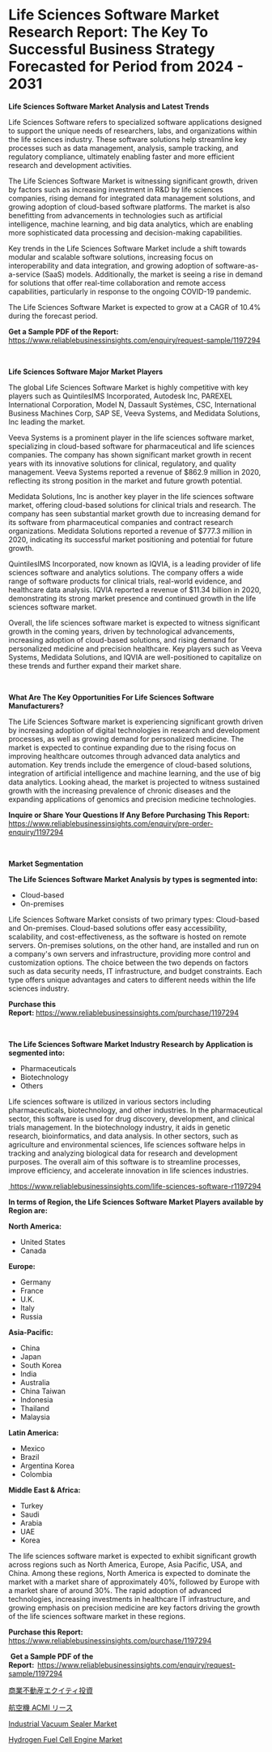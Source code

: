 <p><h1>Life Sciences Software Market Research Report: The Key To Successful Business Strategy Forecasted for Period from 2024 - 2031</h1></p><p><strong>Life Sciences Software Market Analysis and Latest Trends</strong></p>
<p><p>Life Sciences Software refers to specialized software applications designed to support the unique needs of researchers, labs, and organizations within the life sciences industry. These software solutions help streamline key processes such as data management, analysis, sample tracking, and regulatory compliance, ultimately enabling faster and more efficient research and development activities.</p><p>The Life Sciences Software Market is witnessing significant growth, driven by factors such as increasing investment in R&D by life sciences companies, rising demand for integrated data management solutions, and growing adoption of cloud-based software platforms. The market is also benefitting from advancements in technologies such as artificial intelligence, machine learning, and big data analytics, which are enabling more sophisticated data processing and decision-making capabilities.</p><p>Key trends in the Life Sciences Software Market include a shift towards modular and scalable software solutions, increasing focus on interoperability and data integration, and growing adoption of software-as-a-service (SaaS) models. Additionally, the market is seeing a rise in demand for solutions that offer real-time collaboration and remote access capabilities, particularly in response to the ongoing COVID-19 pandemic.</p><p>The Life Sciences Software Market is expected to grow at a CAGR of 10.4% during the forecast period.</p></p>
<p><strong>Get a Sample PDF of the Report:&nbsp;</strong> <a href="https://www.reliablebusinessinsights.com/enquiry/request-sample/1197294">https://www.reliablebusinessinsights.com/enquiry/request-sample/1197294</a></p>
<p>&nbsp;</p>
<p><strong>Life Sciences Software Major Market Players</strong></p>
<p><p>The global Life Sciences Software Market is highly competitive with key players such as QuintilesIMS Incorporated, Autodesk Inc, PAREXEL International Corporation, Model N, Dassault Systèmes, CSC, International Business Machines Corp, SAP SE, Veeva Systems, and Medidata Solutions, Inc leading the market.</p><p>Veeva Systems is a prominent player in the life sciences software market, specializing in cloud-based software for pharmaceutical and life sciences companies. The company has shown significant market growth in recent years with its innovative solutions for clinical, regulatory, and quality management. Veeva Systems reported a revenue of $862.9 million in 2020, reflecting its strong position in the market and future growth potential.</p><p>Medidata Solutions, Inc is another key player in the life sciences software market, offering cloud-based solutions for clinical trials and research. The company has seen substantial market growth due to increasing demand for its software from pharmaceutical companies and contract research organizations. Medidata Solutions reported a revenue of $777.3 million in 2020, indicating its successful market positioning and potential for future growth.</p><p>QuintilesIMS Incorporated, now known as IQVIA, is a leading provider of life sciences software and analytics solutions. The company offers a wide range of software products for clinical trials, real-world evidence, and healthcare data analysis. IQVIA reported a revenue of $11.34 billion in 2020, demonstrating its strong market presence and continued growth in the life sciences software market.</p><p>Overall, the life sciences software market is expected to witness significant growth in the coming years, driven by technological advancements, increasing adoption of cloud-based solutions, and rising demand for personalized medicine and precision healthcare. Key players such as Veeva Systems, Medidata Solutions, and IQVIA are well-positioned to capitalize on these trends and further expand their market share.</p></p>
<p>&nbsp;</p>
<p><strong>What Are The Key Opportunities For Life Sciences Software Manufacturers?</strong></p>
<p><p>The Life Sciences Software market is experiencing significant growth driven by increasing adoption of digital technologies in research and development processes, as well as growing demand for personalized medicine. The market is expected to continue expanding due to the rising focus on improving healthcare outcomes through advanced data analytics and automation. Key trends include the emergence of cloud-based solutions, integration of artificial intelligence and machine learning, and the use of big data analytics. Looking ahead, the market is projected to witness sustained growth with the increasing prevalence of chronic diseases and the expanding applications of genomics and precision medicine technologies.</p></p>
<p><strong>Inquire or Share Your Questions If Any Before Purchasing This Report:</strong> <a href="https://www.reliablebusinessinsights.com/enquiry/pre-order-enquiry/1197294">https://www.reliablebusinessinsights.com/enquiry/pre-order-enquiry/1197294</a></p>
<p>&nbsp;</p>
<p><strong>Market Segmentation</strong></p>
<p><strong>The Life Sciences Software Market Analysis by types is segmented into:</strong></p>
<p><ul><li>Cloud-based</li><li>On-premises</li></ul></p>
<p><p>Life Sciences Software Market consists of two primary types: Cloud-based and On-premises. Cloud-based solutions offer easy accessibility, scalability, and cost-effectiveness, as the software is hosted on remote servers. On-premises solutions, on the other hand, are installed and run on a company's own servers and infrastructure, providing more control and customization options. The choice between the two depends on factors such as data security needs, IT infrastructure, and budget constraints. Each type offers unique advantages and caters to different needs within the life sciences industry.</p></p>
<p><strong>Purchase this Report:&nbsp;</strong><a href="https://www.reliablebusinessinsights.com/purchase/1197294">https://www.reliablebusinessinsights.com/purchase/1197294</a></p>
<p>&nbsp;</p>
<p><strong>The Life Sciences Software Market Industry Research by Application is segmented into:</strong></p>
<p><ul><li>Pharmaceuticals</li><li>Biotechnology</li><li>Others</li></ul></p>
<p><p>Life sciences software is utilized in various sectors including pharmaceuticals, biotechnology, and other industries. In the pharmaceutical sector, this software is used for drug discovery, development, and clinical trials management. In the biotechnology industry, it aids in genetic research, bioinformatics, and data analysis. In other sectors, such as agriculture and environmental sciences, life sciences software helps in tracking and analyzing biological data for research and development purposes. The overall aim of this software is to streamline processes, improve efficiency, and accelerate innovation in life sciences industries.</p></p>
<p><a href="https://www.reliablebusinessinsights.com/life-sciences-software-r1197294">&nbsp;https://www.reliablebusinessinsights.com/life-sciences-software-r1197294</a></p>
<p><strong>In terms of Region, the Life Sciences Software Market Players available by Region are:</strong></p>
<p>
    <p> <strong> North America: </strong>
        <ul>
            <li>United States</li>
            <li>Canada</li>
        </ul>
        </p> 
    <p> <strong> Europe: </strong>
        <ul>
            <li>Germany</li>
            <li>France</li>
            <li>U.K.</li>
            <li>Italy</li>
            <li>Russia</li>
        </ul>
        </p> 
    <p> <strong> Asia-Pacific: </strong>
        <ul>
            <li>China</li>
            <li>Japan</li>
            <li>South Korea</li>
            <li>India</li>
            <li>Australia</li>
            <li>China Taiwan</li>
            <li>Indonesia</li>
            <li>Thailand</li>
            <li>Malaysia</li>
        </ul>
        </p> 
    <p> <strong> Latin America: </strong>
        <ul>
            <li>Mexico</li>
            <li>Brazil</li>
            <li>Argentina Korea</li>
            <li>Colombia</li>
        </ul>
        </p> 
    <p> <strong> Middle East & Africa: </strong>
        <ul>
            <li>Turkey</li>
            <li>Saudi</li>
            <li>Arabia</li>
            <li>UAE</li>
            <li>Korea</li>
        </ul>
    </p>
    </p>
<p><p>The life sciences software market is expected to exhibit significant growth across regions such as North America, Europe, Asia Pacific, USA, and China. Among these regions, North America is expected to dominate the market with a market share of approximately 40%, followed by Europe with a market share of around 30%. The rapid adoption of advanced technologies, increasing investments in healthcare IT infrastructure, and growing emphasis on precision medicine are key factors driving the growth of the life sciences software market in these regions.</p></p>
<p><strong>Purchase this Report: </strong><a href="https://www.reliablebusinessinsights.com/purchase/1197294">https://www.reliablebusinessinsights.com/purchase/1197294</a></p>
<p>&nbsp;<strong>Get a Sample PDF of the Report:&nbsp;&nbsp;</strong><a href="https://www.reliablebusinessinsights.com/enquiry/request-sample/1197294">https://www.reliablebusinessinsights.com/enquiry/request-sample/1197294</a></p>
<p><strong></strong></p>
<p><p><a href="https://github.com/kegley4963/Market-Research-Report-List-2/blob/main/9828923180265.md">商業不動産エクイティ投資</a></p><p><a href="https://github.com/LuzHills1972/Market-Research-Report-List-1/blob/main/4726181180266.md">航空機 ACMI リース</a></p><p><a href="https://github.com/Gilanghao0/Market-Research-Report-List-1/blob/main/industrial-vacuum-sealer-market.md">Industrial Vacuum Sealer Market</a></p><p><a href="https://github.com/YashRP12/Market-Research-Report-List-5/blob/main/hydrogen-fuel-cell-engine-market.md">Hydrogen Fuel Cell Engine Market</a></p></p>